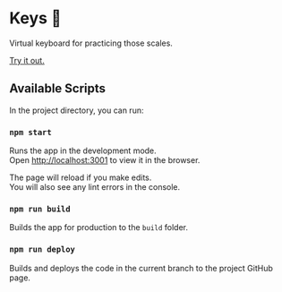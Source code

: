 # Keys :musical_keyboard:
Virtual keyboard for practicing those scales.

[Try it out.](https://chrisauclair.github.io/keys/)

## Available Scripts

In the project directory, you can run:

### `npm start`

Runs the app in the development mode.<br />
Open [http://localhost:3001](http://localhost:3001) to view it in the browser.

The page will reload if you make edits.<br />
You will also see any lint errors in the console.

### `npm run build`

Builds the app for production to the `build` folder.

### `npm run deploy`

Builds and deploys the code in the current branch to the project GitHub page.
